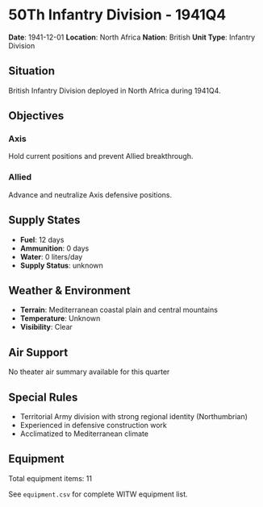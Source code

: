 # 50Th Infantry Division - 1941Q4

**Date**: 1941-12-01
**Location**: North Africa
**Nation**: British
**Unit Type**: Infantry Division

## Situation

British Infantry Division deployed in North Africa during 1941Q4.

## Objectives

### Axis
Hold current positions and prevent Allied breakthrough.

### Allied
Advance and neutralize Axis defensive positions.

## Supply States

- **Fuel**: 12 days
- **Ammunition**: 0 days
- **Water**: 0 liters/day
- **Supply Status**: unknown

## Weather & Environment

- **Terrain**: Mediterranean coastal plain and central mountains
- **Temperature**: Unknown
- **Visibility**: Clear

## Air Support

No theater air summary available for this quarter

## Special Rules

- Territorial Army division with strong regional identity (Northumbrian)
- Experienced in defensive construction work
- Acclimatized to Mediterranean climate

## Equipment

Total equipment items: 11

See `equipment.csv` for complete WITW equipment list.
